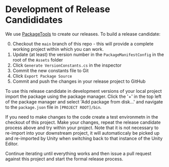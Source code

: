 # Development of Release Candididates

We use [PackageTools](https://github.com/jeffcampbellmakesgames/unity-package-tools) to create our releases. To build a release candidate:

  0. Checkout the `main` branch of this repo - this will provide a complete working project within which you can work.
  1. Update (at least) the version number in the `PackageManifestConfig` in the root of the `Assets` folder
  2. Click `Generate VersionConstants.cs` in the inspector
  3. Commit the new constants file to Git
  4. Click `Export Package Source`
  5. Commit and push the changes in your release project to GitHub

To use this release candidate in development versions of your local project
import the package using the package manager. Click the '+' in the top left
of the package manager and select 'Add package from disk...' and navigate
to the `package.json` file in `[PROJECT ROOT]/bin`.

If you need to make changes to the code create a test environmetn in the
checkout of this project. Make your changes, repeat the release candidate
process above and try within your project. Note that it is not necessary to
re-import into your downstream project, it will automaticcaly be picked up
and re-imported by Unity when switching back to that instance of the Unity
Editor.

Continue iterating until 
everything works and then issue a pull request against this project and 
start the formal release process.
